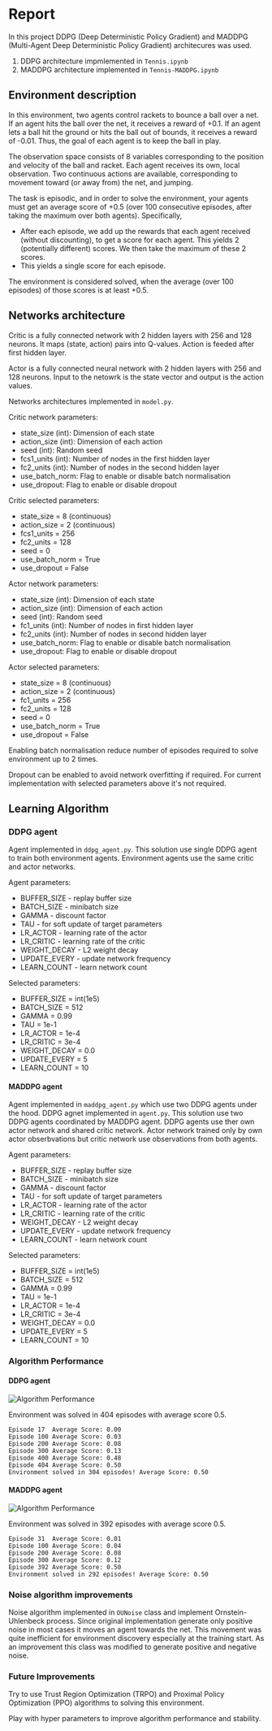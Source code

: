 [img_maddpg_performance]: img/maddpg_performance.png
[img_ddpg_performance]: img/ddpg_performance.png

# Report

In this project DDPG (Deep Deterministic Policy Gradient) and MADDPG (Multi-Agent Deep Deterministic Policy Gradient) architecures was used.

1. DDPG architecture impmlemented in `Tennis.ipynb`
2. MADDPG architecture implemented in `Tennis-MADDPG.ipynb`

## Environment description
In this environment, two agents control rackets to bounce a ball over a net. If an agent hits the ball over the net, it receives a reward of +0.1. If an agent lets a ball hit the ground or hits the ball out of bounds, it receives a reward of -0.01. Thus, the goal of each agent is to keep the ball in play.

The observation space consists of 8 variables corresponding to the position and velocity of the ball and racket. Each agent receives its own, local observation. Two continuous actions are available, corresponding to movement toward (or away from) the net, and jumping.

The task is episodic, and in order to solve the environment, your agents must get an average score of +0.5 (over 100 consecutive episodes, after taking the maximum over both agents). Specifically,
 - After each episode, we add up the rewards that each agent received (without discounting), to get a score for each agent. This yields 2 (potentially different) scores. We then take the maximum of these 2 scores.
 - This yields a single score for each episode.

The environment is considered solved, when the average (over 100 episodes) of those scores is at least +0.5.

## Networks architecture
Critic is a fully connected network with 2 hidden layers with 256 and 128 neurons. It maps (state, action) pairs into Q-values. Action is feeded after first hidden layer.

Actor is a fully connected neural network with 2 hidden layers with 256 and 128 neurons. Input to the netowrk is the state vector and output is the action values.

Networks architectures implemented in `model.py`.

Critic network parameters:
 - state_size (int): Dimension of each state
 - action_size (int): Dimension of each action
 - seed (int): Random seed
 - fcs1_units (int): Number of nodes in the first hidden layer
 - fc2_units (int): Number of nodes in the second hidden layer
 - use_batch_norm: Flag to enable or disable batch normalisation
 - use_dropout: Flag to enable or disable dropout
 
Critic selected parameters:
 - state_size = 8 (continuous)
 - action_size = 2 (continuous)
 - fcs1_units = 256
 - fc2_units = 128
 - seed = 0
 - use_batch_norm = True
 - use_dropout = False
 
Actor network parameters:
 - state_size (int): Dimension of each state
 - action_size (int): Dimension of each action
 - seed (int): Random seed
 - fc1_units (int): Number of nodes in first hidden layer
 - fc2_units (int): Number of nodes in second hidden layer
 - use_batch_norm: Flag to enable or disable batch normalisation
 - use_dropout: Flag to enable or disable dropout
 
Actor selected parameters:
 - state_size = 8 (continuous)
 - action_size = 2 (continuous)
 - fc1_units = 256
 - fc2_units = 128
 - seed = 0
 - use_batch_norm = True
 - use_dropout = False

Enabling batch normalisation reduce number of episodes required to solve environment up to 2 times.

Dropout can be enabled to avoid network overfitting if required. For current implementation with selected parameters above it's not required.

## Learning Algorithm

### DDPG agent
Agent implemented in `ddpg_agent.py`. This solution use single DDPG agent to train both environment agents. Environment agents use the same critic and actor networks.

Agent parameters:
 - BUFFER_SIZE - replay buffer size
 - BATCH_SIZE - minibatch size
 - GAMMA - discount factor
 - TAU - for soft update of target parameters
 - LR_ACTOR - learning rate of the actor 
 - LR_CRITIC - learning rate of the critic
 - WEIGHT_DECAY - L2 weight decay
 - UPDATE_EVERY - update network frequency
 - LEARN_COUNT - learn network count

Selected parameters:
 - BUFFER_SIZE = int(1e5)
 - BATCH_SIZE = 512
 - GAMMA = 0.99
 - TAU = 1e-1
 - LR_ACTOR = 1e-4 
 - LR_CRITIC = 3e-4
 - WEIGHT_DECAY = 0.0
 - UPDATE_EVERY = 5
 - LEARN_COUNT = 10

#### MADDPG agent
Agent implemented in `maddpg_agent.py` which use two DDPG agents under the hood. DDPG agnet implemented in `agent.py`. This solution use two DDPG agents coordinated by MADDPG agent. DDPG agents use ther own actor network and shared critic network. Actor network trained only by own actor obserbvations but critic network use observations from both agents.

Agent parameters:
 - BUFFER_SIZE - replay buffer size
 - BATCH_SIZE - minibatch size
 - GAMMA - discount factor
 - TAU - for soft update of target parameters
 - LR_ACTOR - learning rate of the actor 
 - LR_CRITIC - learning rate of the critic
 - WEIGHT_DECAY - L2 weight decay
 - UPDATE_EVERY - update network frequency
 - LEARN_COUNT - learn network count
 
Selected parameters:
 - BUFFER_SIZE = int(1e5)
 - BATCH_SIZE = 512
 - GAMMA = 0.99
 - TAU = 1e-1
 - LR_ACTOR = 1e-4 
 - LR_CRITIC = 3e-4
 - WEIGHT_DECAY = 0.0
 - UPDATE_EVERY = 5
 - LEARN_COUNT = 10

### Algorithm Performance
#### DDPG agent
![Algorithm Performance][img_ddpg_performance]

Environment was solved in 404 episodes with average score 0.5.
```
Episode 17	Average Score: 0.00
Episode 100	Average Score: 0.03
Episode 200	Average Score: 0.08
Episode 300	Average Score: 0.13
Episode 400	Average Score: 0.48
Episode 404	Average Score: 0.50
Environment solved in 304 episodes!	Average Score: 0.50
```

#### MADDPG agent
![Algorithm Performance][img_maddpg_performance]

Environment was solved in 392 episodes with average score 0.5.
```
Episode 31	Average Score: 0.01
Episode 100	Average Score: 0.04
Episode 200	Average Score: 0.08
Episode 300	Average Score: 0.12
Episode 392	Average Score: 0.50
Environment solved in 292 episodes!	Average Score: 0.50
```

### Noise algorithm improvements
Noise algorithm implemented in `OUNoise` class and implement Ornstein-Uhlenbeck process. Since original implementation generate only positive noise in most cases it moves an agent towards the net. This movement was quite inefficient for environment discovery especially at the training start. As an improvement this class was modified to generate positive and negative noise.

### Future Improvements
Try to use Trust Region Optimization (TRPO) and Proximal Policy Optimization (PPO) algorithms to solving this environment.

Play with hyper parameters to improve algorithm performance and stability.